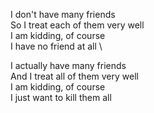 I don't have many friends \
So I treat each of them very well \
I am kidding, of course \
I have no friend at all \

I actually have many friends \
And I treat all of them very well \
I am kidding, of course \
I just want to kill them all

